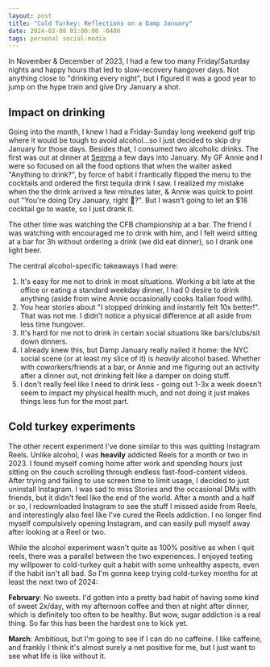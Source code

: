 ```yaml
---
layout: post
title: "Cold Turkey: Reflections on a Damp January"
date: 2024-02-08 01:00:00 -0400
tags: personal social-media
---
```


In November & December of 2023, I had a few too many Friday/Saturday nights and happy hours that led
to slow-recovery hangover days. Not anything close to "drinking every night", but I figured it was
a good year to jump on the hype train and give Dry January a shot.

## Impact on drinking

Going into the month, I knew I had a Friday-Sunday long weekend golf trip where it would be tough to
avoid alcohol...so I just decided to skip dry January for those days. Besides that, I consumed two
alcoholic drinks. The first was out at dinner at [Semma](https://www.semma.nyc/) a few days into
January. My GF Annie and I were so focused on all the food options that when the waiter asked
"Anything to drink?", by force of habit I frantically flipped the menu to the cocktails and ordered
the first tequila drink I saw. I realized my mistake when the the drink arrived a few minutes later, &
Annie was quick to point out "You're doing Dry January, right 👀?". But I wasn't going to let an $18
cocktail go to waste, so I just drank it.

The other time was watching the CFB championship at a bar. The friend I was watching with encouraged
me to drink with him, and I felt weird sitting at a bar for 3h without ordering a drink (we did eat
dinner), so I drank one light beer.

The central alcohol-specific takeaways I had were:

1. It's easy for me not to drink in most situations. Working a bit late at the office or eating a
   standard weekday dinner, I had 0 desire to drink anything (aside from wine Annie occasionally
   cooks Italian food with).
2. You hear stories about "I stopped drinking and instantly felt 10x better!". That was not me.
   I didn't notice a physical difference at all aside from less time hungover.
3. It's hard for me not to drink in certain social situations like bars/clubs/sit down dinners.
4. I already knew this, but Damp January really nailed it home: the NYC social scene (or at least my
   slice of it) is _heavily_ alcohol based. Whether with coworkers/friends at a bar, or Annie and me
   figuring out an activity after a dinner out, not drinking felt like a damper on doing stuff.
5. I don't really feel like I need to drink less - going out 1-3x a week doesn't seem to impact my
   physical health much, and not doing it just makes things less fun for the most part.

## Cold turkey experiments

The other recent experiment I've done similar to this was quitting Instagram Reels. Unlike alcohol,
I was **heavily** addicted Reels for a month or two in 2023. I found myself coming home after work
and spending hours just sitting on the couch scrolling through endless fast-food-content videos.
After trying and failing to use screen time to limit usage, I decided to just uninstall Instagram.
I was sad to miss Stories and the occasional DMs with friends, but it didn't feel like the end of
the world. After a month and a half or so, I redownloaded Instagram to see the stuff I missed aside
from Reels, and interestingly also feel like I've cured the Reels addiction. I no longer find myself compulsively opening Instagram, and can easily pull myself away after looking at a Reel or two.

While the alcohol experiment wasn't quite as 100% positive as when I quit reels, there was a
parallel between the two experiences. I enjoyed testing my willpower to cold-turkey quit a habit
with some unhealthy aspects, even if the habit isn't all bad. So I'm gonna keep trying cold-turkey
months for at least the next two of 2024:

**February**: No sweets. I'd gotten into a pretty bad habit of having some kind of sweet 2x/day,
with my afternoon coffee and then at night after dinner, which is definitely too often to be healthy.
But wow, sugar addiction is a real thing. So far this has been the hardest one to kick yet.

**March**: Ambitious, but I'm going to see if I can do no caffeine. I like caffeine, and frankly I
think it's almost surely a net positive for me, but I just want to see what life is like without it.
